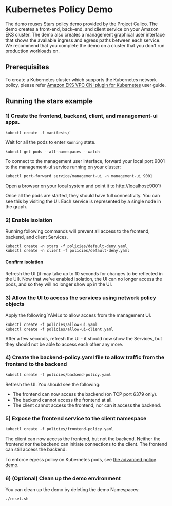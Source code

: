 # Kubernetes Policy Demo

The demo reuses Stars policy demo provided by the Project Calico. The demo creates a front-end, back-end, and client service on your Amazon EKS cluster. The demo also creates a management graphical user interface that shows the available ingress and egress paths between each service. We recommend that you complete the demo on a cluster that you don't run production workloads on.

## Prerequisites

To create a Kubernetes cluster which supports the Kubernetes network policy, please refer [Amazon EKS VPC CNI plugin for Kubernetes](https://docs.aws.amazon.com/eks/latest/userguide/managing-vpc-cni.html) user guide. 

## Running the stars example

### 1) Create the frontend, backend, client, and management-ui apps.

```shell
kubectl create -f manifests/
```

Wait for all the pods to enter `Running` state.

```shell
kubectl get pods --all-namespaces --watch
```

To connect to the management user interface, forward your local port 9001 to the management-ui service running on your cluster:

```shell
kubectl port-forward service/management-ui -n management-ui 9001
```

Open a browser on your local system and point it to http://localhost:9001/

Once all the pods are started, they should have full connectivity. You can see this by visiting the UI.  Each service is
represented by a single node in the graph.


### 2) Enable isolation

Running following commands will prevent all access to the frontend, backend, and client Services.

```shell
kubectl create -n stars -f policies/default-deny.yaml
kubectl create -n client -f policies/default-deny.yaml
```

#### Confirm isolation

Refresh the UI (it may take up to 10 seconds for changes to be reflected in the UI).
Now that we've enabled isolation, the UI can no longer access the pods, and so they will no longer show up in the UI.

### 3) Allow the UI to access the services using network policy objects

Apply the following YAMLs to allow access from the management UI.

```shell
kubectl create -f policies/allow-ui.yaml
kubectl create -f policies/allow-ui-client.yaml
```

After a few seconds, refresh the UI - it should now show the Services, but they should not be able to access each other any more.

### 4) Create the backend-policy.yaml file to allow traffic from the frontend to the backend

```shell
kubectl create -f policies/backend-policy.yaml
```

Refresh the UI. You should see the following:

- The frontend can now access the backend (on TCP port 6379 only).
- The backend cannot access the frontend at all.
- The client cannot access the frontend, nor can it access the backend.

### 5) Expose the frontend service to the client namespace

```shell
kubectl create -f policies/frontend-policy.yaml
```

The client can now access the frontend, but not the backend.  Neither the frontend nor the backend can initiate connections to the client.  The frontend can still access the backend.

To enforce egress policy on Kubernetes pods, see [the advanced policy demo](../advanced).

### 6) (Optional) Clean up the demo environment

You can clean up the demo by deleting the demo Namespaces:

```bash
./reset.sh
```
